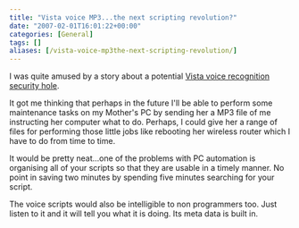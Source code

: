 ```yaml
---
title: "Vista voice MP3...the next scripting revolution?"
date: "2007-02-01T16:01:22+00:00"
categories: [General]
tags: []
aliases: [/vista-voice-mp3the-next-scripting-revolution/]
---
```


I was quite amused by a story about a potential [Vista voice recognition security hole](http://news.bbc.co.uk/1/hi/technology/6320865.stm).

It got me thinking that perhaps in the future I'll be able to perform some maintenance tasks on my Mother's PC by sending her a MP3 file of me instructing her computer what to do. Perhaps, I could give her a range of files for performing those little jobs like rebooting her wireless router which I have to do from time to time.

It would be pretty neat...one of the problems with PC automation is organising all of your scripts so that they are usable in a timely manner. No point in saving two minutes by spending five minutes searching for your script.

The voice scripts would also be intelligible to non programmers too. Just listen to it and it will tell you what it is doing. Its meta data is built in.
